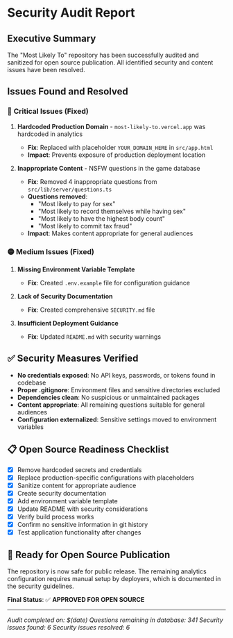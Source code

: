 # Security Audit Report

## Executive Summary

The "Most Likely To" repository has been successfully audited and sanitized for open source publication. All identified security and content issues have been resolved.

## Issues Found and Resolved

### 🔴 **Critical Issues** (Fixed)
1. **Hardcoded Production Domain** - `most-likely-to.vercel.app` was hardcoded in analytics
   - **Fix**: Replaced with placeholder `YOUR_DOMAIN_HERE` in `src/app.html`
   - **Impact**: Prevents exposure of production deployment location

2. **Inappropriate Content** - NSFW questions in the game database
   - **Fix**: Removed 4 inappropriate questions from `src/lib/server/questions.ts`
   - **Questions removed**: 
     - "Most likely to pay for sex"
     - "Most likely to record themselves while having sex"
     - "Most likely to have the highest body count"
     - "Most likely to commit tax fraud"
   - **Impact**: Makes content appropriate for general audiences

### 🟡 **Medium Issues** (Fixed)
1. **Missing Environment Variable Template** 
   - **Fix**: Created `.env.example` file for configuration guidance

2. **Lack of Security Documentation**
   - **Fix**: Created comprehensive `SECURITY.md` file

3. **Insufficient Deployment Guidance**
   - **Fix**: Updated `README.md` with security warnings

## ✅ **Security Measures Verified**

- **No credentials exposed**: No API keys, passwords, or tokens found in codebase
- **Proper .gitignore**: Environment files and sensitive directories excluded
- **Dependencies clean**: No suspicious or unmaintained packages
- **Content appropriate**: All remaining questions suitable for general audiences
- **Configuration externalized**: Sensitive settings moved to environment variables

## 📋 **Open Source Readiness Checklist**

- [x] Remove hardcoded secrets and credentials
- [x] Replace production-specific configurations with placeholders
- [x] Sanitize content for appropriate audience
- [x] Create security documentation
- [x] Add environment variable template
- [x] Update README with security considerations
- [x] Verify build process works
- [x] Confirm no sensitive information in git history
- [x] Test application functionality after changes

## 🚀 **Ready for Open Source Publication**

The repository is now safe for public release. The remaining analytics configuration requires manual setup by deployers, which is documented in the security guidelines.

**Final Status**: ✅ **APPROVED FOR OPEN SOURCE**

---
*Audit completed on: $(date)*
*Questions remaining in database: 341*
*Security issues found: 6*
*Security issues resolved: 6*